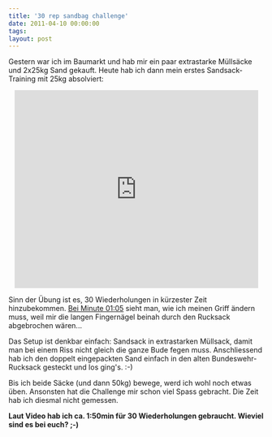 ```yaml
---
title: '30 rep sandbag challenge'
date: 2011-04-10 00:00:00 
tags: 
layout: post
---
```

<p>Gestern war ich im Baumarkt und hab mir ein paar extrastarke M&#252;lls&#228;cke und 2x25kg Sand gekauft. Heute hab ich dann mein erstes Sandsack-Training mit 25kg absolviert:</p>

<div align="center"><iframe title="YouTube video player" width="480" height="390" src="http://www.youtube.com/embed/OAZIUbduC_U" frameborder="0" allowfullscreen></iframe></div>

<p>Sinn der &#220;bung ist es, 30 Wiederholungen in k&#252;rzester Zeit hinzubekommen. <a href="http://www.youtube.com/watch?v=OAZIUbduC_U&t=1m5s">Bei Minute 01:05</a> sieht man, wie ich meinen Griff &#228;ndern muss, weil mir die langen Fingern&#228;gel beinah durch den Rucksack abgebrochen w&#228;ren...</p>

<p>Das Setup ist denkbar einfach: Sandsack in extrastarken M&#252;llsack, damit man bei einem Riss nicht gleich die ganze Bude fegen muss. Anschliessend hab ich den doppelt eingepackten Sand einfach in den alten Bundeswehr-Rucksack gesteckt und los ging's. :-)</p>

<p>Bis ich beide S&#228;cke (und dann 50kg) bewege, werd ich wohl noch etwas &#252;ben. Ansonsten hat die Challenge mir schon viel Spass gebracht. Die Zeit hab ich diesmal nicht gemessen.</p>

<p><strong>Laut Video hab ich ca. 1:50min f&#252;r 30 Wiederholungen gebraucht. Wieviel sind es bei euch? ;-)</strong>
